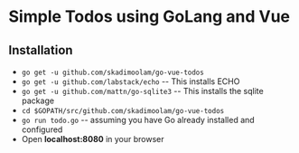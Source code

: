 # Simple Todos using GoLang and Vue

## Installation
- `go get -u github.com/skadimoolam/go-vue-todos`
- `go get -u github.com/labstack/echo` -- This installs ECHO
- `go get -u github.com/mattn/go-sqlite3` -- This installs the sqlite package
- `cd $GOPATH/src/github.com/skadimoolam/go-vue-todos`
- `go run todo.go`  -- assuming you have Go already installed and configured
- Open **localhost:8080** in your browser
